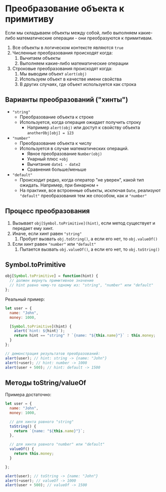 # Преобразование объекта к примитиву

Если мы складываем объекты между собой, 
либо выполняем какие-либо математические операции - они преобразуются к примитивам.

1. Все объекты в логическом контексте являются `true`
2. Численные преобразования происходят когда:
   1. Вычитаем объекты
   2. Выполняем какие-либо математические операции
3. Строковые преобразования происходят когда:
   1. Мы выводим объект `alert(obj)`
   2. Используем объект в качестве имени свойства
   3. В других случаях, где объект используется как строка

## Варианты преобразований ("хинты")

- `"string"`
  - Преобразование объекта к строке
  - Используется, когда операция ожидает получить строку
    - Например `alert(obj)` или доступ к свойству объекта `anotherObj[obj] = 123`
- `"number"`
  - Преобразование объекта к числу
  - Используется в случае математических операций.
    - Явное преобразование `Number(obj)`
    - Унарный плюс `+obj`
    - Вычитание `date1 - date2`
    - Сравнения больше/меньше
- `"default"`
  - Происходит редко, когда оператор "не уверен", какой тип ожидать. Например, при бинарном `+`
  - На практике, все встроенные объекты, исключая `Date`, реализуют `"default"` преобразования тем же способом, 
  как и `"number"`

## Процесс преобразования

1. Вызывает `obj[Symbol.toPrimitive](hint)`, если метод существует и передает ему хинт.
2. Иначе, если хинт равен `"string"`
   1. Пробует вызвать `obj.toString()`, а если его нет, то `obj.valueOf()`
3. Если хинт равен `"number"` или `"default"`
   1. Пытается вызвать `obj.valueOf()`, а если его нет, то `obj.toString()`

## Symbol.toPrimitive

```js
obj[Symbol.toPrimitive] = function(hint) {
  // должен вернуть примитивное значение
  // hint равно чему-то одному из: "string", "number" или "default"
};
```

Реальный пример:
```js
let user = {
  name: "John",
  money: 1000,

  [Symbol.toPrimitive](hint) {
    alert(`hint: ${hint}`);
    return hint == "string" ? `{name: "${this.name}"}` : this.money;
  }
};

// демонстрация результатов преобразований:
alert(user); // hint: string -> {name: "John"}
alert(+user); // hint: number -> 1000
alert(user + 500); // hint: default -> 1500
```

## Методы toString/valueOf

Примера достаточно:
```js
let user = {
  name: "John",
  money: 1000,

  // для хинта равного "string"
  toString() {
    return `{name: "${this.name}"}`;
  },

  // для хинта равного "number" или "default"
  valueOf() {
    return this.money;
  }

};

alert(user); // toString -> {name: "John"}
alert(+user); // valueOf -> 1000
alert(user + 500); // valueOf -> 1500
```

